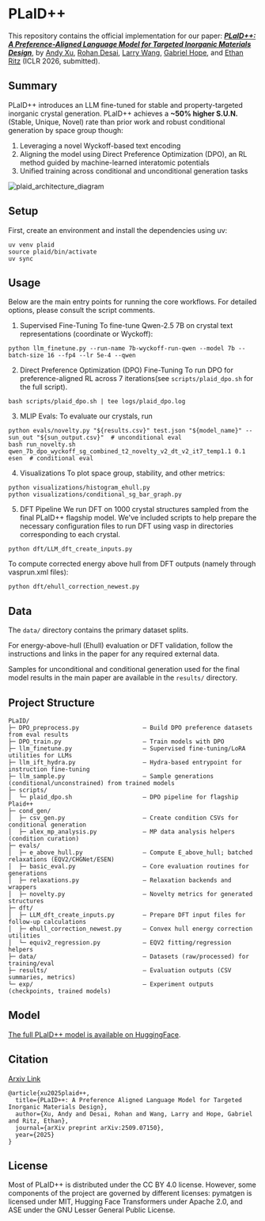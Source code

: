 # PLaID++

This repository contains the official implementation for our paper: [**_PLaID++: A Preference-Aligned Language Model for Targeted Inorganic Materials Design_**](https://arxiv.org/pdf/2509.07150), by [Andy Xu](https://www.linkedin.com/in/andyxuai/), [Rohan Desai](https://www.rohandesai.xyz), [Larry Wang](https://www.linkedin.com/in/larwang314/), [Gabriel Hope](https://www.linkedin.com/in/gabriel-hope-87472542/), and [Ethan Ritz](https://www.linkedin.com/in/ethan-ritz-2bba69382/) (ICLR 2026, submitted).

## Summary

PLaID++ introduces an LLM fine-tuned for stable and property-targeted inorganic crystal generation. PLaID++ achieves a **~50% higher S.U.N.** (Stable, Unique, Novel) rate than prior work and robust conditional generation by space group though:
1. Leveraging a novel Wyckoff-based text encoding
2. Aligning the model using Direct Preference Optimization (DPO), an RL method guided by machine-learned interatomic potentials
3. Unified training across conditional and unconditional generation tasks

![plaid_architecture_diagram](https://arxiv.org/html/2509.07150v1/Figures/plaid++_diagram.png)

## Setup

First, create an environment and install the dependencies using uv:

```
uv venv plaid
source plaid/bin/activate
uv sync
```

## Usage

Below are the main entry points for running the core workflows. For detailed options, please consult the script comments.

1. Supervised Fine-Tuning
To fine-tune Qwen-2.5 7B on crystal text representations (coordinate or Wyckoff):

```
python llm_finetune.py --run-name 7b-wyckoff-run-qwen --model 7b --batch-size 16 --fp4 --lr 5e-4 --qwen
```

2. Direct Preference Optimization (DPO) Fine-Tuning
To run DPO for preference-aligned RL across 7 iterations(see `scripts/plaid_dpo.sh` for the full script).

```
bash scripts/plaid_dpo.sh | tee logs/plaid_dpo.log
```

3. MLIP Evals: To evaluate our crystals, run
```
python evals/novelty.py "${results.csv}" test.json "${model_name}" --sun_out "${sun_output.csv}"  # unconditional eval
bash run_novelty.sh qwen_7b_dpo_wyckoff_sg_combined_t2_novelty_v2_dt_v2_it7_temp1.1 0.1 esen  # conditional eval
```

4. Visualizations
To plot space group, stability, and other metrics:

```
python visualizations/histogram_ehull.py
python visualizations/conditional_sg_bar_graph.py
```

5. DFT Pipeline
We run DFT on 1000 crystal structures sampled from the final PLaID++ flagship model. We've included scripts to help prepare the necessary configuration files to run DFT using vasp in directories corresponding to each crystal. 
```
python dft/LLM_dft_create_inputs.py
```

To compute corrected energy above hull from DFT outputs (namely through vasprun.xml files):
```
python dft/ehull_correction_newest.py
```

## Data
The `data/` directory contains the primary dataset splits.

For energy-above-hull (Ehull) evaluation or DFT validation, follow the instructions and links in the paper for any required external data.

Samples for unconditional and conditional generation used for the final model results in the main paper are available in the `results/` directory.

## Project Structure

```
PLaID/
├─ DPO_preprocess.py                  — Build DPO preference datasets from eval results
├─ DPO_train.py                       — Train models with DPO
├─ llm_finetune.py                    — Supervised fine‑tuning/LoRA utilities for LLMs
├─ llm_ift_hydra.py                   — Hydra-based entrypoint for instruction fine‑tuning
├─ llm_sample.py                      — Sample generations (conditional/unconstrained) from trained models
├─ scripts/
│  └─ plaid_dpo.sh                    — DPO pipeline for flagship Plaid++
├─ cond_gen/
│  ├─ csv_gen.py                      — Create condition CSVs for conditional generation
│  ├─ alex_mp_analysis.py             — MP data analysis helpers (condition curation)
├─ evals/
│  ├─ e_above_hull.py                 — Compute E_above_hull; batched relaxations (EQV2/CHGNet/ESEN)
│  ├─ basic_eval.py                   — Core evaluation routines for generations
│  ├─ relaxations.py                  — Relaxation backends and wrappers
│  ├─ novelty.py                      — Novelty metrics for generated structures
├─ dft/
│  ├─ LLM_dft_create_inputs.py        — Prepare DFT input files for follow‑up calculations
│  ├─ ehull_correction_newest.py      — Convex hull energy correction utilities
│  └─ equiv2_regression.py            — EQV2 fitting/regression helpers
├─ data/                              — Datasets (raw/processed) for training/eval
├─ results/                           — Evaluation outputs (CSV summaries, metrics)
└─ exp/                               — Experiment outputs (checkpoints, trained models)
```

## Model

[The full PLaID++ model is available on HuggingFace](https://huggingface.co/HOPE-Lab-HMC/PLaID).

## Citation

[Arxiv Link](https://arxiv.org/pdf/2509.07150)
```
@article{xu2025plaid++,
  title={PLaID++: A Preference Aligned Language Model for Targeted Inorganic Materials Design},
  author={Xu, Andy and Desai, Rohan and Wang, Larry and Hope, Gabriel and Ritz, Ethan},
  journal={arXiv preprint arXiv:2509.07150},
  year={2025}
}
```

## License

Most of PLaID++ is distributed under the CC BY 4.0 license. However, some components of the project are governed by different licenses: pymatgen is licensed under MIT, Hugging Face Transformers under Apache 2.0, and ASE under the GNU Lesser General Public License.
